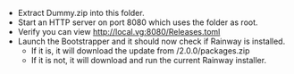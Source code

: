 - Extract Dummy.zip into this folder.
- Start an HTTP server on port 8080 which uses the folder as root.
- Verify you can view http://local.vg:8080/Releases.toml
- Launch the Bootstrapper and it should now check if Rainway is installed. 
  - If it is, it will download the update from /2.0.0/packages.zip
  - If it is not, it will download and run the current Rainway installer.


